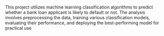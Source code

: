 This project utilizes machine learning classification algorithms to predict whether a bank loan applicant is likely to default or not. The analysis involves preprocessing the data, training various classification models, evaluating their performance, and deploying the best-performing model for practical use

